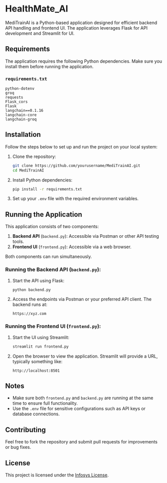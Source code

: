 # HealthMate_AI

MediTrainAI is a Python-based application designed for efficient backend API handling and frontend UI. The application leverages Flask for API development and Streamlit for UI.

## Requirements

The application requires the following Python dependencies. Make sure you install them before running the application.

### `requirements.txt`
```
python-dotenv
groq
requests
Flask_cors
Flask
langchain==0.1.16
langchain-core
langchain-groq
```

## Installation

Follow the steps below to set up and run the project on your local system:

1. Clone the repository:
   ```bash
   git clone https://github.com/yourusername/MediTrainAI.git
   cd MediTrainAI
   ```

2. Install Python dependencies:
   ```bash
   pip install -r requirements.txt
   ```

3. Set up your `.env` file with the required environment variables.

## Running the Application

This application consists of two components:

1. **Backend API** (`backend.py`): Accessible via Postman or other API testing tools.
2. **Frontend UI** (`frontend.py`): Accessible via a web browser.

Both components can run simultaneously.

### Running the Backend API (`backend.py`):

1. Start the API using Flask:
   ```bash
   python backend.py
   ```

2. Access the endpoints via Postman or your preferred API client. The backend runs at:
   ```
   https://xyz.com
   ```

### Running the Frontend UI (`frontend.py`):

1. Start the UI using Streamlit:
   ```bash
   streamlit run frontend.py
   ```

2. Open the browser to view the application. Streamlit will provide a URL, typically something like:
   ```
   http://localhost:8501
   ```

## Notes

- Make sure both `frontend.py` and `backend.py` are running at the same time to ensure full functionality.
- Use the `.env` file for sensitive configurations such as API keys or database connections.

## Contributing

Feel free to fork the repository and submit pull requests for improvements or bug fixes.

## License

This project is licensed under the [Infosys License](LICENSE).
